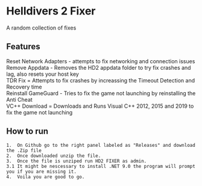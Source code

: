 # Helldivers 2 Fixer
A random collection of fixes

## Features

Reset Network Adapters - attempts to fix networking and connection issues </br>
Remove Appdata - Removes the HD2 appdata folder to try fix crashes and lag, also resets your host key</br>
TDR Fix = Attempts to fix crashes by increassing the Timeout Detection and Recovery time</br>
Reinstall GameGuard - Tries to fix the game not launching by reinstalling the Anti Cheat</br>
VC++ Download = Downloads and Runs Visual C++ 2012, 2015 and 2019 to fix the game not launching</br>

## How to run

	1.	On Github go to the right panel labeled as "Releases" and download the .Zip file
	2.	Once downloaded unzip the file.
	3.	Once the file is unziped run HD2 FIXER as admin.
	3.1	It might be nescessary to install .NET 9.0 the program will prompt you if you are missing it.
	4. 	Voila you are good to go.
